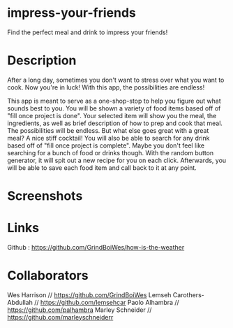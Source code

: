 # impress-your-friends
Find the perfect meal and drink to impress your friends!


# Description
After a long day, sometimes you don't want to stress over what you want to cook. Now you're in luck! With this app, the possibilities are endless! 

This app is meant to serve as a one-shop-stop to help you figure out what sounds best to you. You will be shown a variety of food items based off of "fill once project is done". Your selected item will show you the meal, the ingredients, as well as brief description of how to prep and cook that meal. The possibilities will be endless. But what else goes great with a great meal? A nice stiff cocktail! You will also be able to search for any drink based off of "fill once project is complete". Maybe you don't feel like searching for a bunch of food or drinks though. With the random button generator, it will spit out a new recipe for you on each click. Afterwards, you will be able to save each food item and call back to it at any point.
# Screenshots

# Links

Github : https://github.com/GrindBoiWes/how-is-the-weather

# Collaborators 

Wes Harrison // https://github.com/GrindBoiWes
Lemseh Carothers-Abdullah // https://github.com/lemsehcar
Paolo Alhambra // https://github.com/palhambra 
Marley Schneider // https://github.com/marleyschneiderr